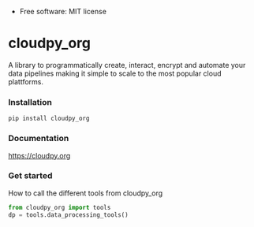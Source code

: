 * Free software: MIT license

# cloudpy_org
A library to programmatically create, interact, encrypt and automate your data pipelines making it simple to scale to the most popular cloud plattforms.

### Installation
```
pip install cloudpy_org
```
### Documentation

https://cloudpy.org

### Get started
How to call the different tools from cloudpy_org
```Python
from cloudpy_org import tools
dp = tools.data_processing_tools()
```
